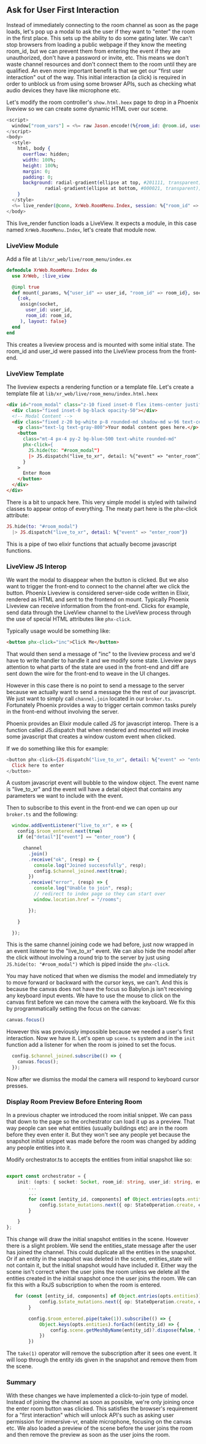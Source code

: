 ## Ask for User First Interaction

Instead of immediately connecting to the room channel as soon as the page loads, let's pop up a modal to ask the user if they want to "enter" the room in the first place.  This sets up the ability to do some gating later.  We can't stop browsers from loading a public webpage if they know the meeting room_id, but we can prevent them from entering the event if they are unauthorized, don't have a password or invite, etc.  This means we don't waste channel resources and don't connect them to the room until they are qualified.  An even more important benefit is that we get our "first user interaction" out of the way.  This initial interaction (a click) is required in order to unblock us from using some browser APIs, such as checking what audio devices they have like microphone etc. 

Let's modify the room controller's `show.html.heex` page to drop in a Phoenix liveview so we can create some dynamic HTML over our scene.

```elixir
<script>
  window["room_vars"] = <%= raw Jason.encode!(%{room_id: @room.id, user_id: @user_id, entities: @entities}) %>
</script>
<body>
  <style>
    html, body {
      overflow: hidden;
      width: 100%;
      height: 100%;
      margin: 0;
      padding: 0;
      background: radial-gradient(ellipse at top, #201111, transparent),
              radial-gradient(ellipse at bottom, #000021, transparent);
    }
  </style>
  <%= live_render(@conn, XrWeb.RoomMenu.Index, session: %{"room_id" => @room.id}) %>
</body>

```

This live_render function loads a LiveView.  It expects a module, in this case named `XrWeb.RoomMenu.Index`, let's create that module now.

### LiveView Module

Add a file at `lib/xr_web/live/room_menu/index.ex`

```elixir
defmodule XrWeb.RoomMenu.Index do
  use XrWeb, :live_view

  @impl true
  def mount(_params, %{"user_id" => user_id, "room_id" => room_id}, socket) do
    {:ok,
     assign(socket,
       user_id: user_id,
       room_id: room_id,
     ), layout: false}
  end
end
```

This creates a liveview process and is mounted with some initial state.  The room_id and user_id were passed into the LiveView process from the front-end.

### LiveView Template

The liveview expects a rendering function or a template file.  Let's create a template file at `lib/xr_web/live/room_menu/index.html.heex`

```html
<div id="room_modal" class="z-10 fixed inset-0 flex items-center justify-center">
  <div class="fixed inset-0 bg-black opacity-50"></div>
  <!-- Modal Content -->
  <div class="fixed z-20 bg-white p-8 rounded-md shadow-md w-96 text-center">
    <p class="text-lg text-gray-800">Your modal content goes here.</p>
    <button
      class="mt-4 px-4 py-2 bg-blue-500 text-white rounded-md"
      phx-click={
        JS.hide(to: "#room_modal")
        |> JS.dispatch("live_to_xr", detail: %{"event" => "enter_room"})
      }
    >
      Enter Room
    </button>
  </div>
</div>

```
There is a bit to unpack here.  This very simple model is styled with tailwind classes to appear ontop of everything.  The meaty part here is the phx-click attribute:

```elixir
JS.hide(to: "#room_modal")
  |> JS.dispatch("live_to_xr", detail: %{"event" => "enter_room"}) 
```
This is a pipe of two elixir functions that actually become javascript functions.

### LiveView JS Interop

We want the modal to disappear when the button is clicked.  But we also want to trigger the front-end to connect to the channel after we click the button. Phoenix Liveview is considered server-side code written in Elixir, rendered as HTML and sent to the frontend on mount.  Typically Phoenix Liveview can receive information from the front-end.  Clicks for example, send data through the LiveView channel to the LiveView process through the use of special HTML attributes like `phx-click`.  

Typically usage would be something like:

```html
<button phx-click="inc">Click Me</button>
```

That would then send a message of "inc" to the liveview process and we'd have to write handler to handle it and we modify some state.  Liveview pays attention to what parts of the state are used in the front-end and diff are sent down the wire for the front-end to weave in the UI changes.

However in this case there is no point to send a message to the server because we actually want to send a message the the rest of our javascript.  We just want to simply call `channel.join` located in our `broker.ts`.  Fortunately Phoenix provides a way to trigger certain common tasks purely in the front-end without involving the server.

Phoenix provides an Elixir module called JS for javascript interop.  There is a function called JS.dispatch that when rendered and mounted will invoke some javascript that creates a window custom event when clicked.

If we do something like this for example:
```elixir
<button phx-click={JS.dispatch("live_to_xr", detail: %{"event" => "enter_room"})}>
  Click here to enter
</button>
```

A custom javascript event will bubble to the window object.  The event name is "live_to_xr" and the event will have a detail object that contains any parameters we want to include with the event.

Then to subscribe to this event in the front-end we can open up our `broker.ts` and the following:

```typescript
  window.addEventListener("live_to_xr", e => {
    config.$room_entered.next(true) 
    if (e["detail"]["event"] == "enter_room") {

      channel
        .join()
        .receive("ok", (resp) => {
          console.log("Joined successfully", resp);
          config.$channel_joined.next(true);
        })
        .receive("error", (resp) => {
          console.log("Unable to join", resp);
          // redirect to index page so they can start over
          window.location.href = "/rooms";

        });

    }

  });
```

This is the same channel joining code we had before, just now wrapped in an event listener to the "live_to_xr" event.  We can also hide the model after the click without involving a round trip to the server by just using `JS.hide(to: "#room_modal")` which is piped inside the `phx-click`.

You may have noticed that when we dismiss the model and immediately try to move forward or backward with the cursor keys, we can't.  And this is because the canvas does not have the focus so Babylon.js isn't receiving any keyboard input events.  We have to use the mouse to click on the canvas first before we can move the camera with the keyboard.  We fix this by programmatically setting the focus on the canvas:

```typescript
canvas.focus()
```

However this was previously impossible because we needed a user's first interaction.  Now we have it.  Let's open up `scene.ts` system and in the `init` function add a listener for when the room is joined to set the focus.

```typescript
  config.$channel_joined.subscribe(() => {
    canvas.focus();
  });
```
Now after we dismiss the modal the camera will respond to keyboard cursor presses.

### Display Room Preview Before Entering Room

In a previous chapter we introduced the room initial snippet.  We can pass that down to the page so the orchestrator can load it up as a preview.  That way people can see what entities (usually buildings etc) are in the room before they even enter it.  But they won't see any people yet because the snapshot initial snippet was made before the room was changed by adding any people entities into it.

Modify orchestrator.ts to accepts the entities from initial snapshot like so:

```typescript

export const orchestrator = {
    init: (opts: { socket: Socket, room_id: string, user_id: string, entities: { [entity_id: string]: any; }; }) => {
        ...
        ...
        for (const [entity_id, components] of Object.entries(opts.entities)) {
            config.$state_mutations.next({ op: StateOperation.create, eid: entity_id, com: components, prev: {} });
        }

    }
};
```
This change will draw the initial snapshot entities in the scene.  However there is a slight problem.  We send the entities_state message after the user has joined the channel.  This could duplicate all the entities in the snapshot.  Or if an entity in the snapshot was deleted in the scene, entities_state will not contain it, but the initial snapshot would have included it.  Either way the scene isn't correct when the user joins the room unless we delete all the entities created in the initial snapshot once the user joins the room.  We can fix this with a RxJS subscription to when the room is entered.

```typescript
   for (const [entity_id, components] of Object.entries(opts.entities)) {
            config.$state_mutations.next({ op: StateOperation.create, eid: entity_id, com: components, prev: {} });
        }

        config.$room_entered.pipe(take(1)).subscribe(() => {
            Object.keys(opts.entities).forEach((entity_id) => {
                config.scene.getMeshByName(entity_id)?.dispose(false, true);
            })
        })

```

The `take(1)` operator will remove the subscription after it sees one event.  It will loop through the entity ids given in the snapshot and remove them from the scene.

### Summary

With these changes we have implemented a click-to-join type of model.  Instead of joining the channel as soon as possible, we're only joining once the enter room button was clicked.  This satisfies the browser's requirement for a "first interaction" which will unlock API's such as asking user permission for immersive-vr, enable microphone, focusing on the canvas etc.  We also loaded a preview of the scene before the user joins the room and then remove the preview as soon as the user joins the room.

